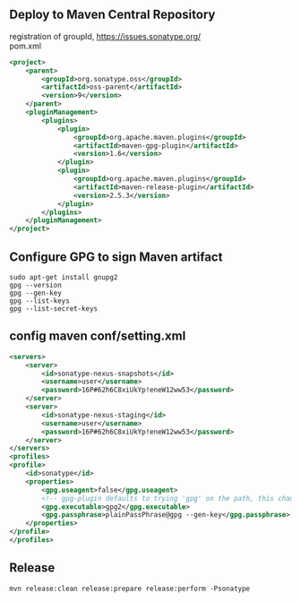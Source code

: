 Deploy to Maven Central Repository
----------------------------------
registration of groupId, https://issues.sonatype.org/   
pom.xml 
```xml
<project>
    <parent>
        <groupId>org.sonatype.oss</groupId>
        <artifactId>oss-parent</artifactId>
        <version>9</version>
    </parent>
    <pluginManagement>
        <plugins>
            <plugin>
                <groupId>org.apache.maven.plugins</groupId>
                <artifactId>maven-gpg-plugin</artifactId>
                <version>1.6</version>
            </plugin>
            <plugin>
                <groupId>org.apache.maven.plugins</groupId>
                <artifactId>maven-release-plugin</artifactId>
                <version>2.5.3</version>
            </plugin>
        </plugins>
    </pluginManagement>
</project>
```
Configure GPG to sign Maven artifact 
------------------------------------
```console
sudo apt-get install gnupg2
gpg --version
gpg --gen-key 
gpg --list-keys
gpg --list-secret-keys
```
config maven conf/setting.xml
-----------------------------
```xml
<servers>
    <server>
        <id>sonatype-nexus-snapshots</id>
        <username>user</username>
        <password>16P#62h6C8xiUkYp!eneW12ww53</password>
    </server>
    <server>
        <id>sonatype-nexus-staging</id>
        <username>user</username>
        <password>16P#62h6C8xiUkYp!eneW12ww53</password>
    </server>
</servers>
<profiles>
<profile>
    <id>sonatype</id>
    <properties>
        <gpg.useagent>false</gpg.useagent>
        <!-- gpg-plugin defaults to trying 'gpg' on the path, this changes that to 'gpg2' instead -->
        <gpg.executable>gpg2</gpg.executable>
        <gpg.passphrase>plainPassPhrase@gpg --gen-key</gpg.passphrase>
    </properties>
</profile>
</profiles>
```
Release
-------
`mvn release:clean release:prepare release:perform -Psonatype`

